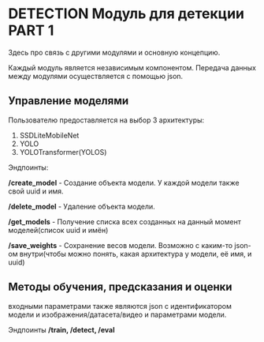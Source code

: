 # DETECTION Модуль для детекции PART 1

Здесь про связь с другими модулями и основную концепцию.


Каждый модуль является независимым компонентом. Передача данных между модулями осуществляется с помощью json. 

## Управление моделями

Пользователю предоставляется на выбор 3 архитектуры: 

1. SSDLiteMobileNet
2. YOLO
3. YOLOTransformer(YOLOS)

Эндпоинты: 

**/create_model** - Создание объекта модели. У каждой модели также свой uuid и имя.

**/delete_model** - Удаление объекта модели. 

**/get_models** - Получение списка всех созданных на данный момент моделей(список uuid и имён)
  
 **/save_weights** - Сохранение весов модели. Возможно с каким-то json-ом внутри(чтобы можно понять, какая архитектура у модели, её имя, и uuid)

## Методы обучения, предсказания и оценки

входными параметрами также являются json с идентификатором модели и изображения/датасета/видео и параметрами модели. 

Эндпоинты **/train, /detect, /eval**
















